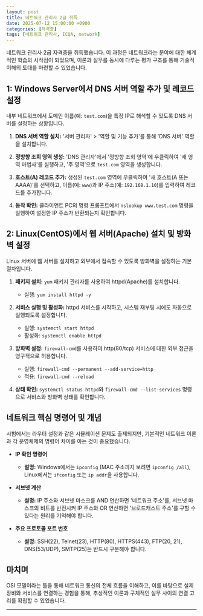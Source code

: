 ```yaml
---
layout: post
title: 네트워크 관리사 2급 취득
date: 2025-07-12 15:00:00 +0900
categories: [자격증]
tags: [네트워크 관리사, ICQA, network]
---
```

네트워크 관리사 2급 자격증을 취득했습니다. 이 과정은 네트워크라는 분야에 대한 체계적인 학습의 시작점이 되었으며, 이론과 실무를 동시에 다루는 평가 구조를 통해 기술적 이해의 토대를 마련할 수 있었습니다.

## 1: Windows Server에서 DNS 서버 역할 추가 및 레코드 설정

내부 네트워크에서 도메인 이름(예: `test.com`)을 특정 IP로 해석할 수 있도록 DNS 서버를 설정하는 상황입니다.

1.  **DNS 서버 역할 설치:** '서버 관리자' > '역할 및 기능 추가'를 통해 'DNS 서버' 역할을 설치합니다.

2.  **정방향 조회 영역 생성:** 'DNS 관리자'에서 '정방향 조회 영역'에 우클릭하여 '새 영역 마법사'를 실행하고, '주 영역'으로 `test.com` 영역을 생성합니다.

3.  **호스트(A) 레코드 추가:** 생성된 `test.com` 영역에 우클릭하여 '새 호스트(A 또는 AAAA)'를 선택하고, 이름(예: `www`)과 IP 주소(예: `192.168.1.10`)를 입력하여 레코드를 추가합니다.

4.  **동작 확인:** 클라이언트 PC의 명령 프롬프트에서 `nslookup www.test.com` 명령을 실행하여 설정한 IP 주소가 반환되는지 확인합니다.

## 2: Linux(CentOS)에서 웹 서버(Apache) 설치 및 방화벽 설정

Linux 서버에 웹 서버를 설치하고 외부에서 접속할 수 있도록 방화벽을 설정하는 기본 절차입니다.

1.  **패키지 설치:** `yum` 패키지 관리자를 사용하여 httpd(Apache)를 설치합니다.
    *   실행: `yum install httpd -y`

2.  **서비스 실행 및 활성화:** httpd 서비스를 시작하고, 시스템 재부팅 시에도 자동으로 실행되도록 설정합니다.
    *   실행: `systemctl start httpd`
    *   활성화: `systemctl enable httpd`

3.  **방화벽 설정:** `firewall-cmd`를 사용하여 http(80/tcp) 서비스에 대한 외부 접근을 영구적으로 허용합니다.
    *   실행: `firewall-cmd --permanent --add-service=http`
    *   적용: `firewall-cmd --reload`

4.  **상태 확인:** `systemctl status httpd`와 `firewall-cmd --list-services` 명령으로 서비스와 방화벽 상태를 확인합니다.

## 네트워크 핵심 명령어 및 개념

시험에서는 라우터 설정과 같은 시뮬레이션 문제도 출제되지만, 기본적인 네트워크 이론과 각 운영체제의 명령어 차이를 아는 것이 중요했습니다.

*   **IP 확인 명령어**
    *   **설명:** Windows에서는 `ipconfig` (MAC 주소까지 보려면 `ipconfig /all`), Linux에서는 `ifconfig` 또는 `ip addr`을 사용합니다.

*   **서브넷 계산**
    *   **설명:** IP 주소와 서브넷 마스크를 AND 연산하면 '네트워크 주소'를, 서브넷 마스크의 비트를 반전시켜 IP 주소와 OR 연산하면 '브로드캐스트 주소'를 구할 수 있다는 원리를 기억해야 합니다.

*   **주요 프로토콜 포트 번호**
    *   **설명:** SSH(22), Telnet(23), HTTP(80), HTTPS(443), FTP(20, 21), DNS(53/UDP), SMTP(25)는 반드시 구분해야 합니다.

## 마치며

OSI 모델이라는 틀을 통해 네트워크 통신의 전체 흐름을 이해하고, 이를 바탕으로 실제 장비와 서비스를 연결하는 경험을 통해, 추상적인 이론과 구체적인 실무 사이의 연결 고리를 확립할 수 있었습니다.

<hr class="short-rule">



